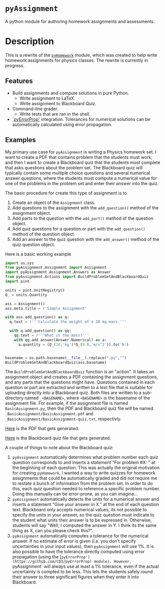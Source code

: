 # `pyAssignment`

A python module for authoring homework assignments and assessments.

# Description

This is a rewrite of the [`pyHomework`](https://github.com/CD3/pyHomework) module, which was created to help
write homework assignments for physics classes. The rewrite is currently in progress.

## Features

- Build assignments and compute solutions in pure Python.
    - Write assignment to LaTeX.
    - Write assignment to Blackboard Quiz.
- Command-line grader.
    - Write tests that are ran in the shell.
- [`pyErrorProp'](https://github.com/CD3/pyErrorProp) integration. Tolerances for numerical solutions
  can be automatically calculated using error propagation.

## Examples

My primary use case for `pyAssignment` is writing a Physics homework set. I want to create a PDF that contains
problem that the students must work, and then I want to create a Blackboard quiz that the students must complete
that asks questions about the problem set. The Blackboard quiz will typically contain some multiple choice questions
and several numerical answer questions, where the students must compute a numerical value for one of the problems
in the problem set and enter their answer into the quiz.

The basic procedure for create this type of assignment is to

1. Create an object of the `Assignment` class.
1. Add questions to the assignment with the `add_question()` method of the assignment object.
1. Add parts to the question with the `add_part()` method of the question object.
1. Add quiz questions for a question  or part with the `add_question()` method of the question object.
1. Add an answer to the quiz question with the `add_answer()` method of the quiz question object.

Here is a basic working example

```python
import os,sys
from pyAssignment.Assignment import Assignment
import pyAssignment.Assignment.Answers as Answer
from pyAssignment.Actions import BuildProblemSetAndBlackboardQuiz
import pint

units = pint.UnitRegistry()
Q_ = units.Quantity

ass = Assignment()
ass.meta.title = r'Simple Assignment'

with ass.add_question() as q:
  q.text = r'''Calculate the weight of a 20 kg mass.'''

  with q.add_question() as qq:
    qq.text = r'''What is the mass?'''
    with qq.add_answer(Answer.Numerical) as a:
      a.quantity = (Q_(20,'kg')*Q_(9.8,'m/s^2')).to('N')


basename = os.path.basename(__file__).replace(".py","")
BuildProblemSetAndBlackboardQuiz(ass,basename)

```

The `BuildProblemSetAndBlackboardQuiz` function is an "action". It takes an assignment object and creates a PDF containing
the assignment questions, and any parts that the questions might have. Questions contained in each question or part
are extracted and written to a text file that is suitable for uploading directly into a Blackboard quiz.
Both files are written to a sub-directory named `_<BASENAME>`, where
`<BASENAME>` is the basename of the assignment file. For example, if the
assignment file is named `BasicAssignment.py`, then the PDF and Blackboard quiz
file will be named `_BasicAssignment/BasicAssignment.pdf` and
`_BasicAssignment/BasicAssignment-quiz.txt`, respectivly.


[Here](./doc/examples/_BasicAssignment/BasicAssignment.pdf) is the PDF that gets generated.

[Here](./doc/examples/_BasicAssignment/BasicAssignment-quiz.txt) is the Blackboard quiz file that gets generated.

A couple of things to note about the Blackboard quiz:

1. `pyAssignment` automatically determines what problem number each quiz question corresponds to and inserts a statement
   "For problem #X: " at the beginning of each question. This was actually the original motivation for creating `pyHomework`.
   I wanted a way to write quizzes for homework assignments that could be automatically graded and did not require me to
   restate a bunch of information from the problem set. In order to do this, each quiz question needed to reference a specific
   problem number. Doing this manually can be error-prone, as you can imagine...
1. `pyAssignment` automatically detects the units for a numerical answer and inserts a statement "Give your answer in X." at
   the end of each question text. Blackboard only accepts numerical values, its not possible to specify the units in your answer,
   so the quiz question must indicate to the student what units their answer is to be expressed in. Otherwise, students
   will say "Well, I computed the answer in Y. I think its the same thing as X, can you please check this?".
1. `pyAssignment` automatically computes a tolerance for the numerical answer. If no estimate of error
   is given (i.e. you don't specify uncertainties in your input values), then `pyAssignment` will use 1%. It is also
   possible to have the tolerance directly computed using error propagation (using the [`pyErrorProp'](https://github.com/CD3/pyErrorProp) module). However, `pyAssignment`
   will always use at least a 1% tolerance, even if the actual uncertainty is compted to be less. This lets the students
   safely round their answer to three significant figures when they enter it into Blackboard.
